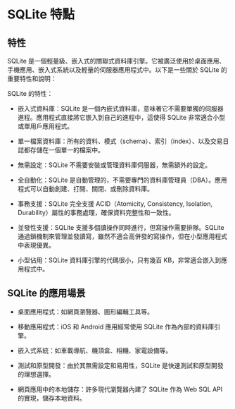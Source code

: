 # SQLite 特點

## 特性

SQLite 是一個輕量級、嵌入式的關聯式資料庫引擎。它被廣泛使用於桌面應用、手機應用、嵌入式系統以及輕量的伺服器應用程式中。以下是一些關於 SQLite 的重要特性和說明：

SQLite 的特性：

+ 嵌入式資料庫：SQLite 是一個內嵌式資料庫，意味著它不需要單獨的伺服器進程。應用程式直接將它嵌入到自己的進程中，這使得 SQLite 非常適合小型或單用戶應用程式。

+ 單一檔案資料庫：所有的資料、模式（schema）、索引（index）、以及交易日誌都存儲在一個單一的檔案中。

+   無需設定：SQLite 不需要安裝或管理資料庫伺服器，無需額外的設定。

+ 全自動化：SQLite 是自動管理的，不需要專門的資料庫管理員（DBA）。應用程式可以自動創建、打開、關閉、或刪除資料庫。

+ 事務支援：SQLite 完全支援 ACID（Atomicity, Consistency, Isolation, Durability）屬性的事務處理，確保資料完整性和一致性。

+ 並發性支援：SQLite 支援多個讀操作同時進行，但寫操作需要排隊。SQLite 通過鎖機制來管理並發讀寫，雖然不適合高併發的寫操作，但在小型應用程式中表現優異。

+ 小型佔用：SQLite 資料庫引擎的代碼很小，只有幾百 KB，非常適合嵌入到應用程式中。

## SQLite 的應用場景

+ 桌面應用程式：如網頁瀏覽器、圖形編輯工具等。

+ 移動應用程式：iOS 和 Android 應用經常使用 SQLite 作為內部的資料庫引擎。

+ 嵌入式系統：如車載導航、機頂盒、相機、家電設備等。

+ 測試和原型開發：由於其無需設定和易用性，SQLite 是快速測試和原型開發的理想選擇。

+ 網頁應用中的本地儲存：許多現代瀏覽器內建了 SQLite 作為 Web SQL API 的實現，儲存本地資料。